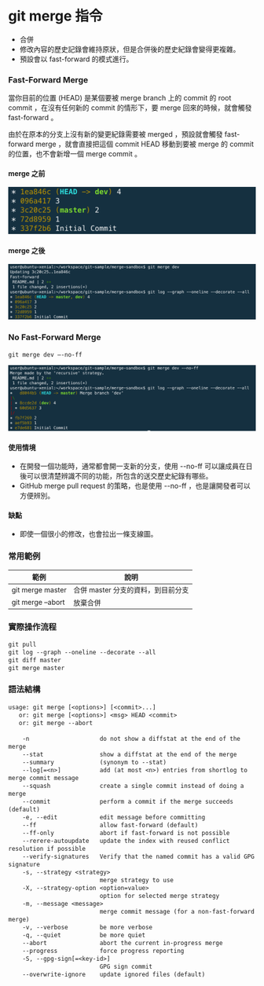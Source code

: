 # git merge 指令

* 合併
* 修改內容的歷史記錄會維持原狀，但是合併後的歷史紀錄會變得更複雜。
* 預設會以 fast-forward 的模式進行。

### Fast-Forward Merge

當你目前的位置 (HEAD) 是某個要被 merge branch 上的 commit 的 root commit ，在沒有任何新的 commit 的情形下，要 merge 回來的時候，就會觸發 fast-forward 。

由於在原本的分支上沒有新的變更紀錄需要被 merged ，預設就會觸發 fast-forward merge ，就會直接把這個 commit HEAD 移動到要被 merge 的 commit 的位置，也不會新增一個 merge commit 。

#### merge 之前

![](assets/before-fast-forward.png)
#### merge 之後

![](assets/fast-forward.png)

### No Fast-Forward Merge

```
git merge dev —-no-ff
```

![](assets/noff.png)

#### 使用情境

* 在開發一個功能時，通常都會開一支新的分支，使用 --no-ff 可以讓成員在日後可以很清楚辨識不同的功能，所包含的送交歷史紀錄有哪些。
* GitHub merge pull request 的策略，也是使用 --no-ff ，也是讓開發者可以方便辨別。

#### 缺點

* 即使一個很小的修改，也會拉出一條支線圖。


### 常用範例

| 範例               | 說明                    |
|------------------|-----------------------|
| git merge master | 合併 master 分支的資料，到目前分支 |
| git merge –abort | 放棄合併                  |

### 實際操作流程

```
git pull
git log --graph --oneline --decorate --all
git diff master
git merge master
```

### 語法結構

```
usage: git merge [<options>] [<commit>...]
   or: git merge [<options>] <msg> HEAD <commit>
   or: git merge --abort

    -n                    do not show a diffstat at the end of the merge
    --stat                show a diffstat at the end of the merge
    --summary             (synonym to --stat)
    --log[=<n>]           add (at most <n>) entries from shortlog to merge commit message
    --squash              create a single commit instead of doing a merge
    --commit              perform a commit if the merge succeeds (default)
    -e, --edit            edit message before committing
    --ff                  allow fast-forward (default)
    --ff-only             abort if fast-forward is not possible
    --rerere-autoupdate   update the index with reused conflict resolution if possible
    --verify-signatures   Verify that the named commit has a valid GPG signature
    -s, --strategy <strategy>
                          merge strategy to use
    -X, --strategy-option <option=value>
                          option for selected merge strategy
    -m, --message <message>
                          merge commit message (for a non-fast-forward merge)
    -v, --verbose         be more verbose
    -q, --quiet           be more quiet
    --abort               abort the current in-progress merge
    --progress            force progress reporting
    -S, --gpg-sign[=<key-id>]
                          GPG sign commit
    --overwrite-ignore    update ignored files (default)
```